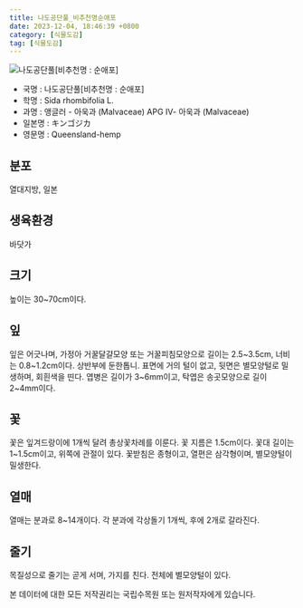 ```yaml
---
title: 나도공단풀_비추천명순애포
date: 2023-12-04, 18:46:39 +0800
category: [식물도감]
tag: [식물도감]
---
```




![나도공단풀[비추천명 : 순애포]](http://www.nature.go.kr/fileUpload/plants/basic/Malvaceae/Sida/2340/2340_20160725153627897files_th2.jpg)
- 국명 : 나도공단풀[비추천명 : 순애포]
- 학명 : Sida rhombifolia L.
- 과명 : 앵글러 - 아욱과 (Malvaceae) APG Ⅳ- 아욱과 (Malvaceae)
- 일본명 : キンゴジカ
- 영문명 : Queensland-hemp


## 분포
열대지방, 일본 
## 생육환경
바닷가
## 크기
높이는 30~70cm이다.
## 잎
잎은 어긋나며, 가정아 거꿀달걀모양 또는 거꿀피침모양으로 길이는 2.5~3.5cm, 너비는 0.8~1.2cm이다. 상반부에 둔한톱니. 표면에 거의 털이 없고, 뒷면은 별모양털로 밀생하며, 회흰색을 띤다. 엽병은 길이가 3~6mm이고, 탁엽은 송곳모양으로 길이 2~4mm이다.
## 꽃
꽃은 잎겨드랑이에 1개씩 달려 총상꽃차례를 이룬다. 꽃 지름은 1.5cm이다. 꽃대 길이는 1~1.5cm이고, 위쪽에 관절이 있다. 꽃받침은 종형이고, 열편은 삼각형이며, 별모양털이 밀생한다.
## 열매
열매는 분과로 8~14개이다. 각 분과에 각상돌기 1개씩, 후에 2개로 갈라진다.
## 줄기
목질성으로 줄기는 곧게 서며, 가지를 친다. 전체에 별모양털이 있다. 






본 데이터에 대한 모든 저작권리는 국립수목원 또는 원저작자에게 있습니다.
